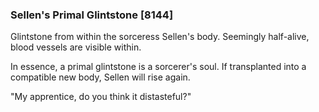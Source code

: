 ### Sellen's Primal Glintstone [8144]

Glintstone from within the sorceress Sellen's body. Seemingly half-alive, blood vessels are visible within.

In essence, a primal glintstone is a sorcerer's soul. If transplanted into a compatible new body, Sellen will rise again.

"My apprentice, do you think it distasteful?"